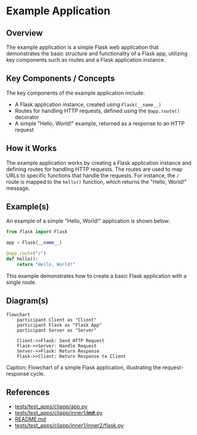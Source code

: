 # Example Application
## Overview
The example application is a simple Flask web application that demonstrates the basic structure and functionality of a Flask app, utilizing key components such as routes and a Flask application instance.

## Key Components / Concepts
The key components of the example application include:
* A Flask application instance, created using `Flask(__name__)`
* Routes for handling HTTP requests, defined using the `@app.route()` decorator
* A simple "Hello, World!" example, returned as a response to an HTTP request

## How it Works
The example application works by creating a Flask application instance and defining routes for handling HTTP requests. The routes are used to map URLs to specific functions that handle the requests. For instance, the `/` route is mapped to the `hello()` function, which returns the "Hello, World!" message.

## Example(s)
An example of a simple "Hello, World!" application is shown below:
```python
from flask import Flask

app = Flask(__name__)

@app.route("/")
def hello():
    return "Hello, World!"
```
This example demonstrates how to create a basic Flask application with a single route.

## Diagram(s)
```mermaid
flowchart
    participant Client as "Client"
    participant Flask as "Flask App"
    participant Server as "Server"

    Client->>Flask: Send HTTP Request
    Flask->>Server: Handle Request
    Server->>Flask: Return Response
    Flask->>Client: Return Response to Client
```
Caption: Flowchart of a simple Flask application, illustrating the request-response cycle.

## References
* [tests/test_apps/cliapp/app.py](tests/test_apps/cliapp/app.py)
* [tests/test_apps/cliapp/inner1/__init__.py](tests/test_apps/cliapp/inner1/__init__.py)
* [README.md](README.md)
* [tests/test_apps/cliapp/inner1/inner2/flask.py](tests/test_apps/cliapp/inner1/inner2/flask.py)